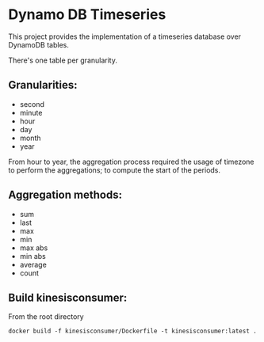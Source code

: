 # Dynamo DB Timeseries

This project provides the implementation of a timeseries database over DynamoDB tables.

There's one table per granularity.

## Granularities:
- second
- minute
- hour
- day
- month
- year

From hour to year, the aggregation process required the usage of timezone to perform 
the aggregations; to compute the start of the periods.

## Aggregation methods:
- sum
- last
- max
- min
- max abs
- min abs
- average
- count

## Build kinesisconsumer:
From the root directory

```
docker build -f kinesisconsumer/Dockerfile -t kinesisconsumer:latest .
```
